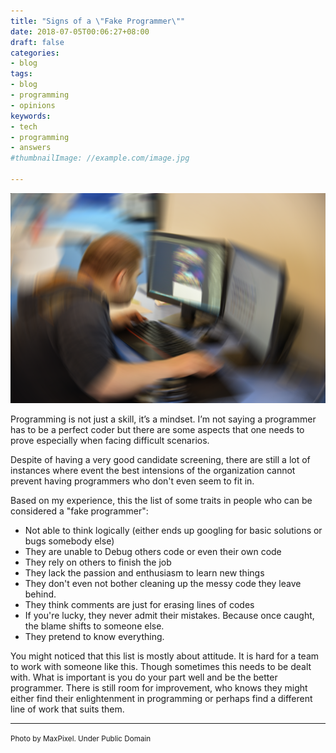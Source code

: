 ```yaml
---
title: "Signs of a \"Fake Programmer\""
date: 2018-07-05T00:06:27+08:00
draft: false
categories:
- blog
tags:
- blog
- programming
- opinions
keywords:
- tech
- programming
- answers
#thumbnailImage: //example.com/image.jpg

---
```

![That guy](/images/computer_guy_swirl.png)

Programming is not just a skill, it’s a mindset. I’m not saying a programmer has to be a perfect coder but there are some aspects that one needs to prove especially when facing difficult scenarios. 

Despite of having a very good candidate screening, there are still a lot of instances where event the best intensions of the organization cannot prevent having programmers who don't even seem to fit in.

Based on my experience, this the list of some traits in people who can be considered a "fake programmer": 

- Not able to think logically (either ends up googling for basic solutions or bugs somebody else)
- They are unable to Debug others code or even their own code
- They rely on others to finish the job
- They lack the passion and enthusiasm to learn new things
- They don't even not bother cleaning up the messy code they leave behind.
- They think comments are just for erasing lines of codes
- If you're lucky, they never admit their mistakes. Because once caught, the blame shifts to someone else.
- They pretend to know everything.


You might noticed that this list is mostly about attitude. It is hard for a team to work with someone like this. Though sometimes this needs to be dealt with. What is important is you do your part well and be the better programmer. There is still room for improvement, who knows they might either find their enlightenment in programming or perhaps find a different line of work that suits them. 




----
<small>Photo by MaxPixel. Under Public Domain</small>